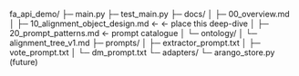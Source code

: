 fa_api_demo/
├─ main.py
├─ test_main.py
├─ docs/
│   ├─ 00_overview.md
│   ├─ 10_alignment_object_design.md   ←  ←  place this deep-dive
│   ├─ 20_prompt_patterns.md           ←  prompt catalogue
│   └─ ontology/
│       └─ alignment_tree_v1.md
├─ prompts/
│   ├─ extractor_prompt.txt
│   ├─ vote_prompt.txt
│   └─ dm_prompt.txt
└─ adapters/
    └─ arango_store.py   (future)
